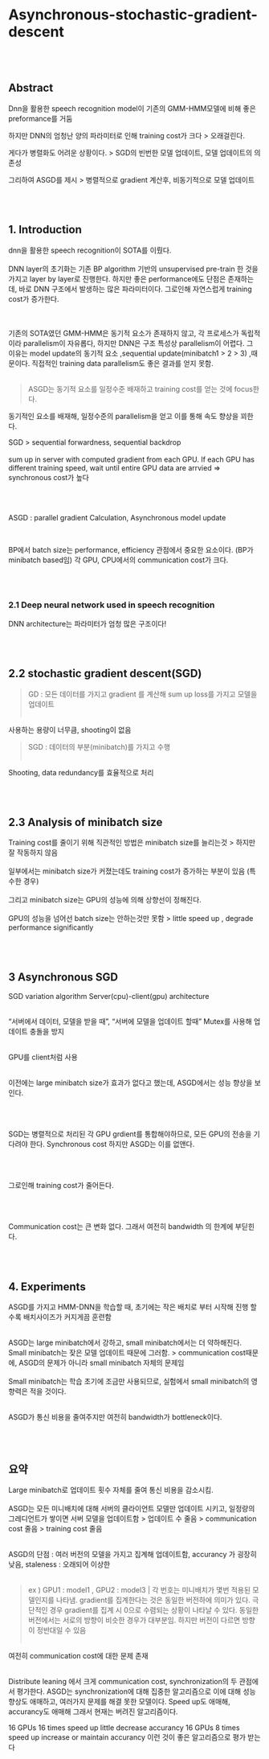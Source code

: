 # Asynchronous-stochastic-gradient-descent

<br/><br/>

## Abstract

Dnn을 활용한 speech recognition model이 기존의 GMM-HMM모델에 비해 좋은 preformance를 거둠 


하지만 DNN의 엄청난 양의 파라미터로 인해 training cost가 크다 > 오래걸린다.

게다가 병렬화도 어려운 상황이다. > SGD의 빈번한 모델 업데이트, 모델 업데이트의 의존성

그리하여 ASGD를 제시 > 병렬적으로 gradient 계산후, 비동기적으로 모델 업데이트

<br/><br/>

## 1. Introduction

dnn을 활용한 speech recognition이 SOTA를 이뤘다.
<br/><br/>
DNN layer의 초기화는 기존 BP algorithm 기반의 unsupervised pre-train 한 것을 가지고 layer by layer로 진행한다.
하지만 좋은 performance에도 단점은 존재하는데, 바로 DNN 구조에서 발생하는 많은 파라미터이다.
그로인해 자연스럽게 training cost가 증가한다.


<br/><br/>
기존의 SOTA였던 GMM-HMM은 동기적 요소가 존재하지 않고, 각 프로세스가 독립적이라  parallelism이 자유롭다, 
하지만 DNN은 구조 특성상 parallelism이 어렵다.
그 이유는 model update의 동기적 요소 ,sequential update(minibatch1 > 2 > 3) ,때문이다.
직접적인 training data parallelism도 좋은 결과를 얻지 못함.
<br/><br/>

> ASGD는 동기적 요소를 일정수준 배재하고 training cost를 얻는 것에 focus한다.

동기적인 요소를 배재해, 일정수준의 parallelism을 얻고 이를 통해 속도 향상을 꾀한다.

SGD > sequential forwardness, sequential backdrop 
<br/><br/>
sum up in server with computed gradient from each GPU. If each GPU has different training speed, wait until entire GPU data are arrvied => synchronous cost가 높다

<br/><br/>

ASGD : parallel gradient Calculation, Asynchronous model update


<br/>

BP에서 batch size는 performance, efficiency 관점에서 중요한 요소이다. (BP가 minibatch based임)
각 GPU, CPU에서의 communication cost가 크다.


<br/><br/>

### 2.1 Deep neural network used in speech recognition

DNN architecture는 파라미터가 엄청 많은 구조이다!


<br/><br/>

## 2.2 stochastic gradient descent(SGD)

> GD : 모든 데이터를 가지고 gradient 를 계산해 sum up loss를 가지고 모델을 업데이트
<br/><br/>

사용하는 용량이 너무큼, shooting이 없음

> SGD : 데이터의 부분(minibatch)를 가지고 수행
<br/><br/>

Shooting, data redundancy를 효율적으로 처리


<br/><br/>

## 2.3 Analysis of minibatch size

Training cost를 줄이기 위해 직관적인 방법은 minibatch size를 늘리는것 > 하지만 잘 작동하지 않음
<br/><br/>
일부에서는 minibatch size가 커졌는데도 training cost가 증가하는 부분이 있음 (특수한 경우)
<br/><br/>
그리고 minibatch size는 GPU의 성능에 의해 상향선이 정해진다.
<br/><br/>
GPU의 성능을 넘어선 batch size는 안하는것만 못함 > little speed up , degrade performance significantly

<br/><br/>

## 3 Asynchronous SGD

SGD variation algorithm
Server(cpu)-client(gpu) architecture
<br/><br/>

“서버에서 데이터, 모델을 받을 때”, “서버에 모델을 업데이트 할때” Mutex를 사용해 업데이트 충돌을 방지
<br/><br/>

GPU를 client처럼 사용
<br/><br/>

이전에는 large minibatch size가 효과가 없다고 했는데, ASGD에서는 성능 향상을 보인다.

<br/><br/>

SGD는 병렬적으로 처리된 각 GPU grdient를 통합해야하므로, 모든 GPU의 전송을 기다려야 한다. Synchronous cost
하지만 ASGD는 이를 없앤다.

<br/><br/>

그로인해 training cost가 줄어든다.

<br/><br/>

Communication cost는 큰 변화 없다. 그래서 여전히 bandwidth 의 한계에 부딛힌다.

<br/><br/>

## 4. Experiments

ASGD를 가지고 HMM-DNN을 학습할 때, 초기에는 작은 배치로 부터 시작해 진행 할 수록 배치사이즈가 커지게끔 훈련함
<br/><br/>

ASGD는 large minibatch에서 강하고, small minibatch에서는 더 약하해진다. Small minibatch는 잦은 모델 업데이트 때문에 그러함. > communication cost때문에, ASGD의 문제가 아니라 small minibatch 자체의 문제임
<br/><br/>
Small minibatch는 학습 초기에 조금만 사용되므로, 실험에서 small minibatch의 영향력은 적을 것이다.
<br/><br/>

ASGD가 통신 비용을 줄여주지만 여전히 bandwidth가 bottleneck이다.

<br/><br/>


## 요약

Large minibatch로 업데이트 횟수 자체를 줄여 통신 비용을 감소시킴.
<br/><br/>
ASGD는 모든 미니배치에 대해 서버의 클라이언트 모델만 업데이트 시키고, 일정량의 그레디언트가 쌓이면 서버 모델을 업데이트함 > 업데이트 수 줄음 > communication cost 줄음 > training cost 줄음
<br/><br/>



ASGD의 단점 : 여러 버전의 모델을 가지고 집계해 업데이트함, accurancy 가 굉장히 낮음, staleness : 오래되어 이상한
<br/><br/>

> ex ) GPU1 : model1 , GPU2 : model3  | 각 번호는 미니배치가 몇번 적용된 모델인지를 나타냄.
gradient를 집계한다는 것은 동일한 버전하에 의미가 있다. 극단적인 경우 gradient를 집계 시 0으로 수렴되는 상황이 나타날 수 있다. 동일한 버전에서는 서로의 방향이 비슷한 경우가 대부분임. 하지만 버전이 다르면 방향이 정반대일 수 있음
<br/><br/>



여전히 communication cost에 대한 문제 존재
<br/><br/>

Distribute leaning 에서 크게 communication cost, synchronization의 두 관점에서 평가한다. ASGD는 synchronization에 대해 집중한 알고리즘으로 이에 대해 성능 향상도 애매하고, 여러가지 문제를 해결 못한 모델이다.
Speed up도 애매해, accurancy도 애매해 그래서 현재는 버려진 알고리즘이다.

16 GPUs 16 times speed up little decrease accurancy
16 GPUs 8 times speed up increase or maintain accurancy
이런 것이 좋은 알고리즘으로 평가 받는다

